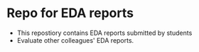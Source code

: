 # Repo for EDA reports

- This repostiory contains EDA reports submitted by students
- Evaluate other colleagues' EDA reports.

